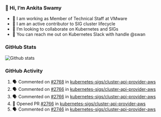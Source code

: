 ### 👋 Hi, I’m Ankita Swamy 

- 💼 I am working as Member of Technical Staff at VMware
- 👀 I am an active contributor to SIG cluster lifecycle 
- 💞️ I’m looking to collaborate on Kubernetes and SIGs
- 💬 You can reach me out on Kubernetes Slack with handle @swan

### GitHub Stats
![Github stats](https://github-readme-stats.vercel.app/api?username=Ankitasw&count_private=true&show_icons=true&theme=tokyonight)

### GitHub Activity 
<!--START_SECTION:activity-->
1. 🗣 Commented on [#2768](https://github.com/kubernetes-sigs/cluster-api-provider-aws/issues/2768) in [kubernetes-sigs/cluster-api-provider-aws](https://github.com/kubernetes-sigs/cluster-api-provider-aws)
2. 🗣 Commented on [#2766](https://github.com/kubernetes-sigs/cluster-api-provider-aws/issues/2766) in [kubernetes-sigs/cluster-api-provider-aws](https://github.com/kubernetes-sigs/cluster-api-provider-aws)
3. 🗣 Commented on [#2766](https://github.com/kubernetes-sigs/cluster-api-provider-aws/issues/2766) in [kubernetes-sigs/cluster-api-provider-aws](https://github.com/kubernetes-sigs/cluster-api-provider-aws)
4. 💪 Opened PR [#2766](https://github.com/kubernetes-sigs/cluster-api-provider-aws/pull/2766) in [kubernetes-sigs/cluster-api-provider-aws](https://github.com/kubernetes-sigs/cluster-api-provider-aws)
5. 🗣 Commented on [#2746](https://github.com/kubernetes-sigs/cluster-api-provider-aws/issues/2746) in [kubernetes-sigs/cluster-api-provider-aws](https://github.com/kubernetes-sigs/cluster-api-provider-aws)
<!--END_SECTION:activity-->
